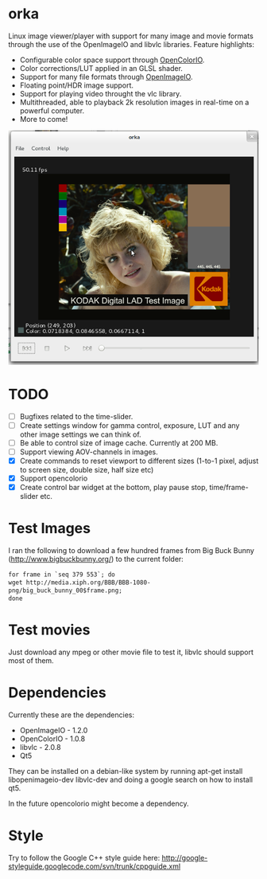 orka
====

Linux image viewer/player with support for many image and movie formats through the use of the OpenImageIO and libvlc libraries.
Feature highlights:
- Configurable color space support through [OpenColorIO](http://opencolorio.org/).
- Color corrections/LUT applied in an GLSL shader.
- Support for many file formats through [OpenImageIO](http://openimageio.org/).
- Floating point/HDR image support.
- Support for playing video throught the vlc library.
- Multithreaded, able to playback 2k resolution images in real-time on a powerful computer.
- More to come!

![Screenshot](orka_screenshot.png)

TODO
====
- [ ] Bugfixes related to the time-slider.
- [ ] Create settings window for gamma control, exposure, LUT and any other image settings we can think of.
- [ ] Be able to control size of image cache. Currently at 200 MB.
- [ ] Support viewing AOV-channels in images.
- [x] Create commands to reset viewport to different sizes (1-to-1 pixel, adjust to screen size, double size, half size etc)
- [x] Support opencolorio
- [x] Create control bar widget at the bottom, play pause stop, time/frame-slider etc.

Test Images
====
I ran the following to download a few hundred frames from Big Buck Bunny (http://www.bigbuckbunny.org/) to the current folder:
```
for frame in `seq 379 553`; do 
wget http://media.xiph.org/BBB/BBB-1080-png/big_buck_bunny_00$frame.png; 
done
```

Test movies
====
Just download any mpeg or other movie file to test it, libvlc should support most of them.

Dependencies
====
Currently these are the dependencies:
- OpenImageIO - 1.2.0
- OpenColorIO - 1.0.8
- libvlc - 2.0.8
- Qt5

They can be installed on a debian-like system by running
apt-get install libopenimageio-dev libvlc-dev
and
doing a google search on how to install qt5.

In the future opencolorio might become a dependency. 

Style
====
Try to follow the Google C++ style guide here:
http://google-styleguide.googlecode.com/svn/trunk/cppguide.xml
